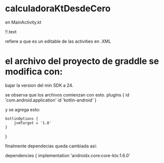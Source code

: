 # calculadoraKtDesdeCero
en MainActivity.kt 

!!.text 

refiere a que es un editable de las activities en .XML

# el archivo del proyecto de graddle se modifica con:

bajar la version del min SDK a 24.

se observa que los archivos comienzan con esto.
plugins {
    id 'com.android.application'
    id 'kotlin-android'
}

y se agrega esto:

    kotlinOptions {
        jvmTarget = '1.8'
    }
}

finalmente dependecias queda cambiada asi:

dependencies {
    implementation 'androidx.core:core-ktx:1.6.0'
